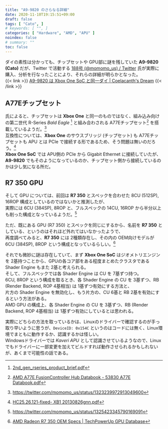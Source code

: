 ```yaml
---
title: "A9-9820 のさらなる詳細"
date: 2020-11-10T19:15:51+09:00
draft: false
tags: [ "Cato", ]
# keywords: [ "", ]
categories: [ "Hardware", "AMD", "APU" ]
noindex: false
# summary: ""
toc: false
---
```


ダイの素性は分かっても、チップセットや GPU部に謎を残していた **A9-9820 (Cato)** だが、Twitter で活動する [188号 (@momomo_us) / Twitter](https://twitter.com/momomo_us) 氏が実際に購入、分析を行なったことにより、それらの詳細が明らかとなった。  
{{< link >}} [A9-9820 は Xbox One SoC と同一ダイ | Coelacanth's Dream](/posts/2020/10/14/a9-9820-silicon/) {{< /link >}}

## A77Eチップセット

氏によると、チップセットは **Xbox One** と同一のものではなく、組み込み向けの第二世代 R-Series *Bald Eagle* [^bald-eagle] と組み合わされる A77Eチップセット[^a77e] を搭載しているようだ。[^tw-a77e]  
互換性については、**Xbox One** のサウスブリッジ (チップセット) も A77Eチップセットも APU とは PCIe で接続する形であるため、そう問題は無いのだろう。[^hc25-xbox-one]  
**Xbox One SoC** では APU側の PCIe から Gigabit Ethernet に接続していたが、**A9-9820** でもそのようになっているのか、チップセット側から接続しているのかは少し気になる所だ。  

[^hc25-xbox-one]: [HC25.26.121-fixed- XB1 20130826gnn.pdf](https://www.hotchips.org/wp-content/uploads/hc_archives/hc25/HC25.10-SoC1-epub/HC25.26.121-fixed-%20XB1%2020130826gnn.pdf)
[^tw-a77e]: <https://twitter.com/momomo_us/status/1323239972913049600>
[^bald-eagle]: [2nd_gen_rseries_product_brief.pdf](https://www.amd.com/system/files/documents/2nd_gen_rseries_product_brief.pdf)
[^a77e]: [AMD A77E FusionController Hub Databook - 53830 A77E Databook.pdf](https://www.amd.com/system/files/TechDocs/53830%20A77E%20Databook.pdf)

## R7 350 GPU

そして GPU については、前回は **R7 350** とスペックを合わせた 8CU (512SP), 16ROP 構成としているのではないかと推測したが、  
実際には 6CU (384SP), 8ROP と、フルスペックの 14CU, 16ROP から半分以上も削った構成となっているようだ。[^tw-cato-gpu]  

ただ、既にある GPU (R7 350) とスペックを同じにするから、名前を **R7 350** としている、というのはそれほど外れてはいなかったようで、  
再度調べてみると、**R7 350** には 2種類存在し、その内の OEM向けモデルが 6CU (384SP), 8ROP という構成となっているらしい。[^r7-350-oem]  

[^tw-cato-gpu]: <https://twitter.com/momomo_us/status/1325423345790169091>
[^r7-350-oem]: [AMD Radeon R7 350 OEM Specs | TechPowerUp GPU Database](https://www.techpowerup.com/gpu-specs/radeon-r7-350-oem.c2682)

それでも微妙に謎は存在していて、まず **Xbox One SoC** はジオメトリエンジンを 2基持つことから、GPUの各コア部をある程度まとめたクラスタである Shader Engine もまた 2基と考えられる。  
そして、フルスペックでは各 Shader Engine は CU を 7基ずつ持つ。  
6CU, 8ROP という構成を取るとき、各 Shader Engine の CU を 3基ずつ、RB (Render Backend, ROP 4基相当) は 1基ずつ有効にする方法と、  
片方の Shader Engine を無効化し、もう片方の、CU 6基と RB 2基を有効にするという方法がある。  
AMD GPU の構成上、各 Shader Engine の CU を 3基ずつ、RB (Render Backend, ROP 4基相当) は 1基ずつ有効にしているとは思われる。  

実際にどちらの方法を取っているかは、Linuxのドライバーで確認するのが手っ取り早いように思うが、`DeviceID: 0x154C` というのはコードには無く、Linux環境でまともに動作するか、認識するかは怪しい。  
Windowsドライバーでは *Kaveri APU* として認識させているようなので、Linux でもドライバーに一部変更を加えてビルドすれば動作させられるかもしれないが、あくまで可能性の話である。  


